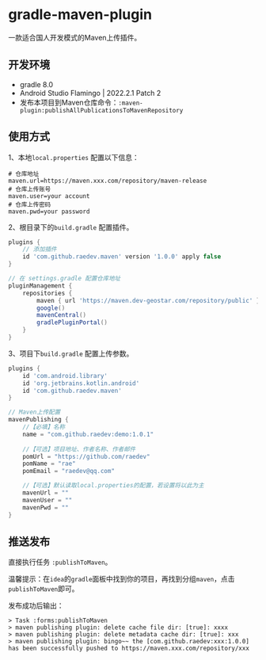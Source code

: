 # gradle-maven-plugin

一款适合国人开发模式的Maven上传插件。

## 开发环境

- gradle 8.0
- Android Studio Flamingo | 2022.2.1 Patch 2
- 发布本项目到Maven仓库命令：`:maven-plugin:publishAllPublicationsToMavenRepository`

## 使用方式

1、本地`local.properties` 配置以下信息：

```properties
# 仓库地址
maven.url=https://maven.xxx.com/repository/maven-release
# 仓库上传账号
maven.user=your account
# 仓库上传密码
maven.pwd=your password
```

2、根目录下的`build.gradle` 配置插件。

```groovy
plugins {
    // 添加插件
    id 'com.github.raedev.maven' version '1.0.0' apply false
}
```

```groovy
// 在 settings.gradle 配置仓库地址
pluginManagement {
    repositories {
        maven { url 'https://maven.dev-geostar.com/repository/public' }
        google()
        mavenCentral()
        gradlePluginPortal()
    }
}
```

3、项目下`build.gradle` 配置上传参数。

```groovy
plugins {
    id 'com.android.library'
    id 'org.jetbrains.kotlin.android'
    id 'com.github.raedev.maven'
}

// Maven上传配置
mavenPublishing {
    //【必填】名称
    name = "com.github.raedev:demo:1.0.1"
    
    //【可选】项目地址、作者名称、作者邮件
    pomUrl = "https://github.com/raedev"
    pomName = "rae"
    pomEmail = "raedev@qq.com"

    //【可选】默认读取local.properties的配置，若设置将以此为主
    mavenUrl = ""
    mavenUser = ""
    mavenPwd = ""
}
```

## 推送发布

直接执行任务 `:publishToMaven`。

温馨提示：在`idea`的`gradle`面板中找到你的项目，再找到分组`maven`，点击`publishToMaven`即可。

发布成功后输出：

```text
> Task :forms:publishToMaven
> maven publishing plugin: delete cache file dir: [true]: xxxx
> maven publishing plugin: delete metadata cache dir: [true]: xxx
> maven publishing plugin: bingo~~ the [com.github.raedev:xxx:1.0.0] has been successfully pushed to https://maven.xxx.com/repository/xxx
```
